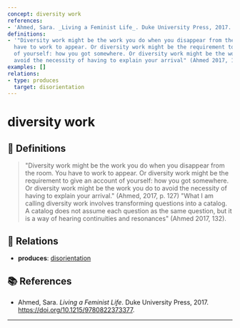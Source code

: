 ```yaml
---
concept: diversity work
references:
- 'Ahmed, Sara. _Living a Feminist Life_. Duke University Press, 2017. https://doi.org/10.1215/9780822373377.'
definitions:
- '"Diversity work might be the work you do when you disappear from the room. You
  have to work to appear. Or diversity work might be the requirement to give an account
  of yourself: how you got somewhere. Or diversity work might be the work you do to
  avoid the necessity of having to explain your arrival" (Ahmed 2017, 127). "What I am calling diversity work involves transforming questions into a catalog. A catalog does not assume each question as the same question, but it is a way of hearing continuities and resonances" (Ahmed 2017, 132).'
examples: []
relations:
- type: produces
  target: disorientation
---
```


# diversity work

## 📖 Definitions

> "Diversity work might be the work you do when you disappear from the room. You have to work to appear. Or diversity work might be the requirement to give an account of yourself: how you got somewhere. Or diversity work might be the work you do to avoid the necessity of having to explain your arrival." (Ahmed, 2017, p. 127) "What I am calling diversity work involves transforming questions into a catalog. A catalog does not assume each question as the same question, but it is a way of hearing continuities and resonances" (Ahmed 2017,  132).

## 🔗 Relations

- **produces**: [disorientation](./disorientation.md)

## 📚 References

- Ahmed, Sara. _Living a Feminist Life_. Duke University Press, 2017. https://doi.org/10.1215/9780822373377.

---

<script src="https://giscus.app/client.js"
                data-repo="natesheehan/conceptcartography"
                data-repo-id="R_kgDOPB5QiQ"
                data-category="General"
                data-category-id="DIC_kwDOPB5Qic4CsAxd"
                data-mapping="pathname"
                data-strict="0"
                data-reactions-enabled="1"
                data-emit-metadata="0"
                data-input-position="bottom"
                data-theme="catppuccin_mocha"
                data-lang="en"
                crossorigin="anonymous"
                async>
        </script>
        

